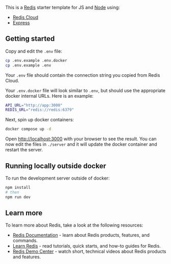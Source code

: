 This is a [Redis](https://redis.io/) starter template for JS and [Node](https://nodejs.org/) using:

- [Redis Cloud](https://redis.io/try-free/)
- [Express](https://expressjs.com/)

## Getting started

Copy and edit the `.env` file:

```bash
cp .env.example .env.docker
cp .env.example .env
```

Your `.env` file should contain the connection string you copied from Redis Cloud.

Your `.env.docker` file will look similar to `.env`, but should use the appropriate docker internal URLs. Here is
an example:

```bash
API_URL="http://app:3000"
REDIS_URL="redis://redis:6379"
```

Next, spin up docker containers:

```bash
docker compose up -d
```

Open [http://localhost:3000](http://localhost:3000) with your browser to see the result. You can now edit the files in
`./server` and it will update the docker container and restart the server.

## Running locally outside docker

To run the development server outside of docker:

```bash
npm install
# then
npm run dev
```

## Learn more

To learn more about Redis, take a look at the following resources:

- [Redis Documentation](https://redis.io/docs/latest/) - learn about Redis products, features, and commands.
- [Learn Redis](https://redis.io/learn/) - read tutorials, quick starts, and how-to guides for Redis.
- [Redis Demo Center](https://redis.io/demo-center/) - watch short, technical videos about Redis products and features.
